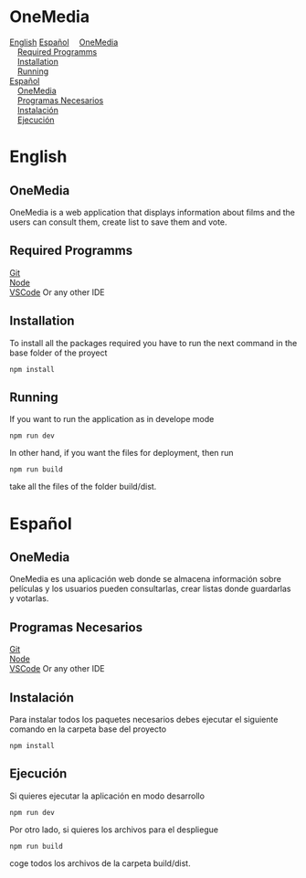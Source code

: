 # OneMedia

[English](#English)
[Español](#Español)
&emsp;[OneMedia](#omniplace)  
&emsp;[Required Programms](#required-programms)  
&emsp;[Installation](#installation)  
&emsp;[Running](#running)  
[Español](#Español)  
&emsp;[OneMedia](#omniplace-1)  
&emsp;[Programas Necesarios](#programas-necesarios)  
&emsp;[Instalación](#instalación)  
&emsp;[Ejecución](#ejecución)

# English

## OneMedia

OneMedia is a web application that displays information about films and the users can consult them, create list to save them and vote.

## Required Programms

[Git](https://git-scm.com/downloads)  
[Node](https://nodejs.org/en)  
[VSCode](https://code.visualstudio.com/) Or any other IDE

## Installation

To install all the packages required you have to run the next command in the base folder of the proyect

```
npm install
```

## Running

If you want to run the application as in develope mode

```
npm run dev
```

In other hand, if you want the files for deployment, then run

```
npm run build
```

take all the files of the folder build/dist.

# Español

## OneMedia

OneMedia es una aplicación web donde se almacena información sobre películas y los usuarios pueden consultarlas, crear listas donde guardarlas y votarlas.

## Programas Necesarios

[Git](https://git-scm.com/downloads)  
[Node](https://nodejs.org/en)  
[VSCode](https://code.visualstudio.com/) Or any other IDE

## Instalación

Para instalar todos los paquetes necesarios debes ejecutar el siguiente comando en la carpeta base del proyecto

```
npm install
```

## Ejecución

Si quieres ejecutar la aplicación en modo desarrollo

```
npm run dev
```

Por otro lado, si quieres los archivos para el despliegue

```
npm run build
```

coge todos los archivos de la carpeta build/dist.

